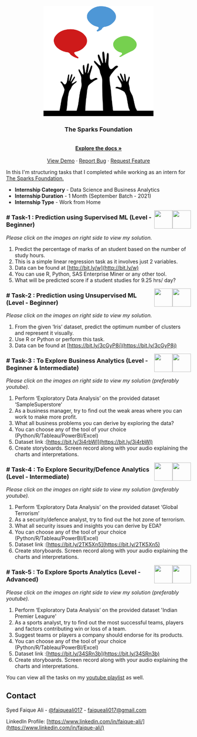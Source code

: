 <!-- PROJECT LOGO -->
<br />
<p align="center">
  <a href="https://github.com/faiqueali017/The-Sparks-Foundation">
    <img src="images/logo.png" alt="Logo" width="300" height="300">
  </a>

  <h3 align="center">The Sparks Foundation</h3>

  <p align="center">
    <br />
    <a href="https://github.com/faiqueali017/The-Sparks-Foundation"><strong>Explore the docs »</strong></a>
    <br />
    <br />
    <a href="https://github.com/faiqueali017/The-Sparks-Foundation">View Demo</a>
    ·
    <a href="https://github.com/faiqueali017/The-Sparks-Foundation/issues">Report Bug</a>
    ·
    <a href="https://github.com/faiqueali017/The-Sparks-Foundation/issues">Request Feature</a>
  </p>
</p>



In this I'm structuring tasks that I completed while working as an intern for [The Sparks Foundation.](https://www.thesparksfoundationsingapore.org/)
- **Internship Category** - Data Science and Business Analytics
- **Internship Duration** - 1 Month (September Batch - 2021)
- **Internship Type** - Work from Home


<!-- TASK 1 -->

[<img align = right height = 50 width = 50 src = https://cdn4.iconfinder.com/data/icons/social-media-and-logos-11/32/Logo_Youtube-512.png>](https://youtu.be/ePDA-9p19fw)
[<img align = right height = 50 width = 50 src = https://cdn4.iconfinder.com/data/icons/project-management-4-2/65/161-512.png>](https://github.com/faiqueali017/The-Sparks-Foundation/blob/main/Task_1%20Prediction%20Using%20Supervised%20ML/Task_1%20Prediction%20Using%20Supervised%20ML.ipynb)


### # Task-1 : Prediction using Supervised ML (Level - Beginner)
_Please click on the images on right side to view my solution._

1. Predict the percentage of marks of an student based on the number of study hours.
1. This is a simple linear regression task as it involves just 2 variables.
1. Data can be found at [http://bit.ly/w](http://bit.ly/w)
1. You can use R, Python, SAS Enterprise Miner or any other tool.
1. What will be predicted score if a student studies for 9.25 hrs/ day?



<!-- TASK 2 -->

[<img align = right height = 50 width = 50 src = https://cdn4.iconfinder.com/data/icons/social-media-and-logos-11/32/Logo_Youtube-512.png>](https://youtu.be/Uv-d6PRphp4)
[<img align = right height = 50 width = 50 src = https://cdn4.iconfinder.com/data/icons/project-management-4-2/65/161-512.png>](https://github.com/faiqueali017/The-Sparks-Foundation/blob/main/Task_2%20Prediction%20Using%20Unsupervised%20ML/Task_2%20Prediction%20Using%20Unsupervised%20ML.ipynb)

### # Task-2 : Prediction using Unsupervised ML (Level - Beginner)
_Please click on the images on right side to view my solution._

1. From the given ‘Iris’ dataset, predict the optimum number of clusters and represent it visually.
1. Use R or Python or perform this task.
1. Data can be found at [https://bit.ly/3cGyP8j](https://bit.ly/3cGyP8j)





<!-- TASK 3 -->

[<img align = right height = 50 width = 50 src = https://cdn4.iconfinder.com/data/icons/social-media-and-logos-11/32/Logo_Youtube-512.png>](https://youtu.be/N4AFlnEoigk)
[<img align = right height = 50 width = 50 src = https://cdn4.iconfinder.com/data/icons/project-management-4-2/65/161-512.png>](shorturl.at/wzEJO)

### # Task-3 : To Explore Business Analytics (Level - Beginner & Intermediate)
_Please click on the images on right side to view my solution (preferably youtube)._

1. Perform ‘Exploratory Data Analysis’ on the provided dataset ‘SampleSuperstore’
1. As a business manager, try to find out the weak areas where you can work to make more profit.
1. What all business problems you can derive by exploring the data?
1. You can choose any of the tool of your choice (Python/R/Tableau/PowerBI/Excel)
1. Dataset link :[https://bit.ly/3i4rbWl](https://bit.ly/3i4rbWl)
1. Create storyboards. Screen record along with your audio explaining the charts and interpretations.



<!-- TASK 4 -->

[<img align = right height = 50 width = 50 src = https://cdn4.iconfinder.com/data/icons/social-media-and-logos-11/32/Logo_Youtube-512.png>](https://youtu.be/N4AFlnEoigk)
[<img align = right height = 50 width = 50 src = https://cdn4.iconfinder.com/data/icons/project-management-4-2/65/161-512.png>](shorturl.at/uHIN9)

### # Task-4 : To Explore Security/Defence Analytics (Level - Intermediate)
_Please click on the images on right side to view my solution (preferably youtube)._

1. Perform ‘Exploratory Data Analysis’ on the provided dataset ‘Global Terrorism’
1. As a security/defence analyst, try to find out the hot zone of terrorism.
1. What all security issues and insights you can derive by EDA?
1. You can choose any of the tool of your choice (Python/R/Tableau/PowerBI/Excel)
1. Dataset link :[https://bit.ly/2TK5Xn5](https://bit.ly/2TK5Xn5)
1. Create storyboards. Screen record along with your audio explaining the charts and interpretations.




<!-- TASK 5 -->

[<img align = right height = 50 width = 50 src = https://cdn4.iconfinder.com/data/icons/social-media-and-logos-11/32/Logo_Youtube-512.png>](https://youtu.be/N4AFlnEoigk)
[<img align = right height = 50 width = 50 src = https://cdn4.iconfinder.com/data/icons/project-management-4-2/65/161-512.png>](shorturl.at/itOUV)

### # Task-5 : To Explore Sports Analytics (Level - Advanced)
_Please click on the images on right side to view my solution (preferably youtube)._

1. Perform ‘Exploratory Data Analysis’ on the provided dataset 'Indian Premier Leagure'
1. As a sports analyst, try to find out the most successful teams, players and factors contributing win or loss of a team.
1. Suggest teams or players a company should endorse for its products.
1. You can choose any of the tool of your choice (Python/R/Tableau/PowerBI/Excel)
1. Dataset link :[https://bit.ly/34SRn3b](https://bit.ly/34SRn3b)
1. Create storyboards. Screen record along with your audio explaining the charts and interpretations.



You can view all the tasks on my [youtube playlist](https://www.youtube.com/playlist?list=PLWA7Ml8Rq3KfV6QSeO_Hr9t0xbfc-Xdg2) as well.

<!-- CONTACT -->
## Contact

Syed Faique Ali - [@faiqueali017](https://github.com/faiqueali017) - faiqueali017@gmail.com

LinkedIn Profile: [https://www.linkedin.com/in/faique-ali/](https://www.linkedin.com/in/faique-ali/)


<!-- MARKDOWN LINKS & IMAGES -->
<!-- https://www.markdownguide.org/basic-syntax/#reference-style-links -->
[contributors-shield]: https://img.shields.io/github/contributors/faiqueali017/REST_APIs-With-Flask-and-Python.svg?style=for-the-badge
[contributors-url]: https://github.com/faiqueali017/REST_APIs-With-Flask-and-Python/graphs/contributors
[forks-shield]: https://img.shields.io/github/forks/faiqueali017/REST_APIs-With-Flask-and-Python.svg?style=for-the-badge
[forks-url]: https://github.com/faiqueali017/REST_APIs-With-Flask-and-Python/network/members
[stars-shield]: https://img.shields.io/github/stars/faiqueali017/REST_APIs-With-Flask-and-Python.svg?style=for-the-badge
[stars-url]: https://github.com/faiqueali017/REST_APIs-With-Flask-and-Python/stargazers
[issues-shield]: https://img.shields.io/github/issues/faiqueali017/REST_APIs-With-Flask-and-Python.svg?style=for-the-badge
[issues-url]: https://github.com/faiqueali017/REST_APIs-With-Flask-and-Python/issues
[license-shield]: https://img.shields.io/github/license/othneildrew/Best-README-Template.svg?style=for-the-badge
[license-url]: https://github.com/othneildrew/Best-README-Template/blob/master/LICENSE.txt
[linkedin-shield]: https://img.shields.io/badge/-LinkedIn-black.svg?style=for-the-badge&logo=linkedin&colorB=555
[linkedin-url]: https://www.linkedin.com/in/faique-ali/
[product-screenshot]: images/screenshot.png
